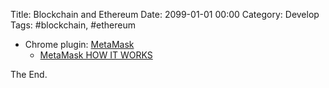 Title: Blockchain and Ethereum
Date: 2099-01-01 00:00
Category: Develop
Tags: #blockchain, #ethereum

* Chrome plugin: [MetaMask](https://chrome.google.com/webstore/detail/metamask/nkbihfbeogaeaoehlefnkodbefgpgknn?hl=en)
    * [MetaMask HOW IT WORKS](https://metamask.io/#how-it-works)

The End.